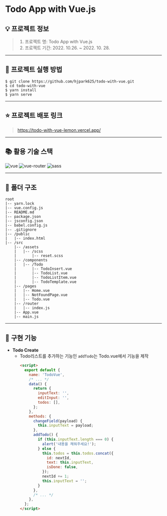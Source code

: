 # Todo App with Vue.js

## 💡 프로젝트 정보

> 1. 프로젝트 명: Todo App with Vue.js
> 2. 프로젝트 기간: 2022. 10.26. ~ 2022. 10. 28.

---

## 🌈 프로젝트 실행 방법

    $ git clone https://github.com/hjpark625/todo-with-vue.git
    $ cd todo-with-vue
    $ yarn install
    $ yarn serve

---

## ⭐️ 프로젝트 배포 링크

> https://todo-with-vue-lemon.vercel.app/

---

## 📚 활용 기술 스택

![vue](https://img.shields.io/badge/vue.js-3.2.13-41B883?logo=vue.js)
![vue-router](https://img.shields.io/badge/vue--router-4.1.6-41B883?logo=vue.js)
![sass](https://img.shields.io/badge/sass-1.55.0-C76395?logo=sass)

---

## 📁 폴더 구조

    root
    |-- yarn.lock
    |-- vue.config.js
    |-- README.md
    |-- package.json
    |-- jsconfig.json
    |-- babel.config.js
    |-- .gitignore
    |-- /public
    |   |-- index.html
    |-- /src
        |-- /assets
        |   |-- /scss
        |       |-- reset.scss
        |-- /components
        |   |-- /Todo
        |       |-- TodoInsert.vue
        |       |-- TodoList.vue
        |       |-- TodoListItem.vue
        |       |-- TodoTemplate.vue
        |-- /pages
        |   |-- Home.vue
        |   |-- NotFoundPage.vue
        |   |-- Todo.vue
        |-- /router
        |   |-- index.js
        |-- App.vue
        |-- main.js

---

## 📝 구현 기능

- **Todo Create**
  - Todo리스트를 추가하는 기능인 `addTodo`는 Todo.vue에서 기능을 제작
    ```html
    <script>
      export default {
        name: 'TodoVue',
        /* ... */
        data() {
          return {
            inputText: '',
            editInput: '',
            todos: [],
          };
        },
        methods: {
          changeField(payload) {
            this.inputText = payload;
          },
          addTodo() {
            if (this.inputText.length === 0) {
              alert('내용을 채워주세요!');
            } else {
              this.todos = this.todos.concat({
                id: nextId,
                text: this.inputText,
                isDone: false,
              });
              nextId += 1;
              this.inputText = '';
            }
          },
          /* ... */
        },
      };
    </script>
    ```
